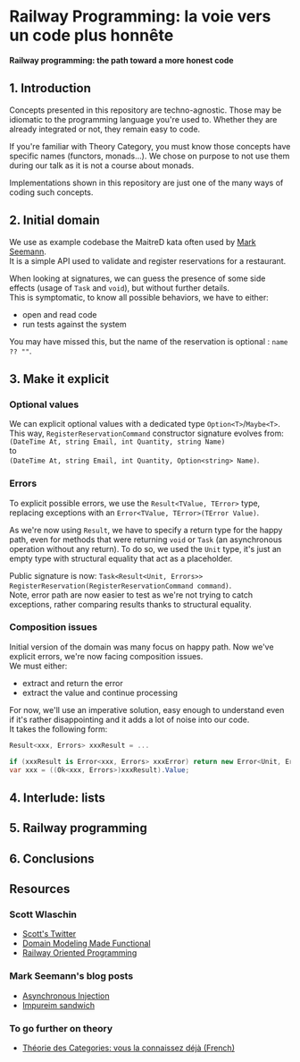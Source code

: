 # Railway Programming: la voie vers un code plus honnête

**Railway programming: the path toward a more honest code**

## 1. Introduction

Concepts presented in this repository are techno-agnostic. Those may be idiomatic to the programming language you're used to. Whether they are already integrated or not, they remain easy to code.  

If you're familiar with Theory Category, you must know those concepts have specific names (functors, monads...). We chose on purpose to not use them during our talk as it is not a course about monads.  

Implementations shown in this repository are just one of the many ways of coding such concepts.

## 2. Initial domain

We use as example codebase the MaitreD kata often used by [Mark Seemann](https://twitter.com/ploeh).  
It is a simple API used to validate and register reservations for a restaurant.  

When looking at signatures, we can guess the presence of some side effects (usage of `Task` and `void`), but without further details.  
This is symptomatic, to know all possible behaviors, we have to either:
- open and read code
- run tests against the system

You may have missed this, but the name of the reservation is optional : `name ?? ""`.  

## 3. Make it explicit

### Optional values

We can explicit optional values with a dedicated type `Option<T>`/`Maybe<T>`.  
This way, `RegisterReservationCommand` constructor signature evolves from:  
`(DateTime At, string Email, int Quantity, string Name)`  
to   
`(DateTime At, string Email, int Quantity, Option<string> Name)`.

### Errors

To explicit possible errors, we use the `Result<TValue, TError>` type, replacing exceptions with an `Error<TValue, TError>(TError Value)`.    

As we're now using `Result`, we have to specify a return type for the happy path, even for methods that were returning `void` or `Task` (an asynchronous operation without any return).
To do so, we used the `Unit` type, it's just an empty type with structural equality that act as a placeholder.  

Public signature is now: `Task<Result<Unit, Errors>> RegisterReservation(RegisterReservationCommand command)`.  
Note, error path are now easier to test as we're not trying to catch exceptions, rather comparing results thanks to structural equality.   

### Composition issues

Initial version of the domain was many focus on happy path. Now we've explicit errors, we're now facing composition issues.  
We must either:
- extract and return the error
- extract the value and continue processing

For now, we'll use an imperative solution, easy enough to understand even if it's rather disappointing and it adds a lot of noise into our code.  
It takes the following form:  
```C#
Result<xxx, Errors> xxxResult = ...

if (xxxResult is Error<xxx, Errors> xxxError) return new Error<Unit, Errors>(xxxError.Value);
var xxx = ((Ok<xxx, Errors>)xxxResult).Value;
```

## 4. Interlude: lists

## 5. Railway programming

## 6. Conclusions

## Resources

### Scott Wlaschin
- [Scott's Twitter](https://twitter.com/ScottWlaschin)
- [Domain Modeling Made Functional](https://pragprog.com/titles/swdddf/domain-modeling-made-functional/)
- [Railway Oriented Programming](https://fsharpforfunandprofit.com/rop/)

### Mark Seemann's blog posts
- [Asynchronous Injection](https://blog.ploeh.dk/2019/02/11/asynchronous-injection/)
- [Impureim sandwich](https://blog.ploeh.dk/2020/03/02/impureim-sandwich/)

### To go further on theory
- [Théorie des Categories: vous la connaissez déjà (French)](https://youtu.be/DFZ7arg1XFc)